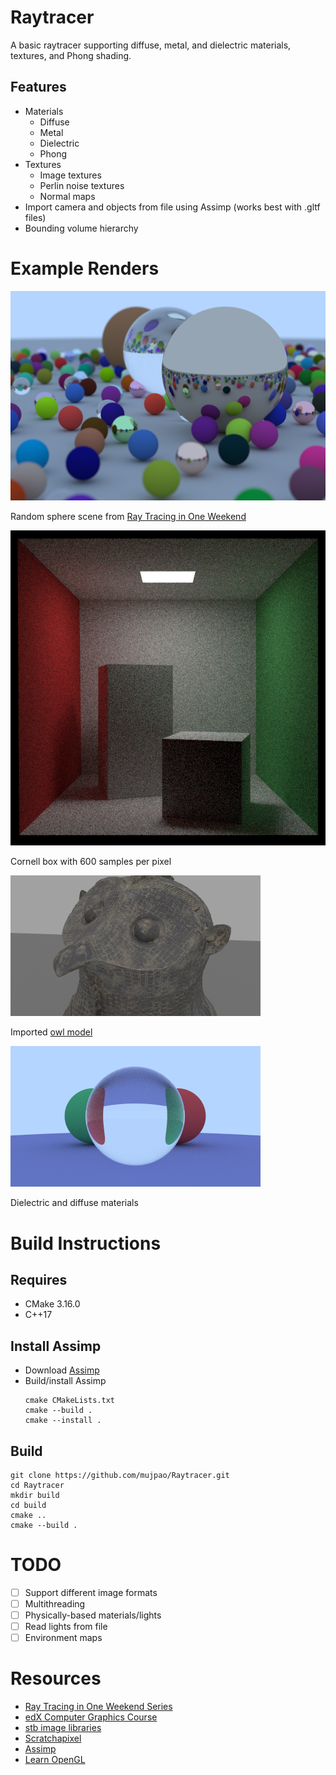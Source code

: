 # Raytracer

A basic raytracer supporting diffuse, metal, and dielectric materials, textures, and Phong shading.

## Features

- Materials
    - Diffuse
    - Metal
    - Dielectric
    - Phong
- Textures
    - Image textures
    - Perlin noise textures
    - Normal maps
- Import camera and objects from file using Assimp (works best with .gltf files)
- Bounding volume hierarchy

# Example Renders

<img src="resources/examplerenders/randomspherescene.png" alt="random sphere scene" width="600">

Random sphere scene from [Ray Tracing in One Weekend](https://raytracing.github.io/books/RayTracingInOneWeekend.html)

![cornell box](resources/examplerenders/boxexample.png)

Cornell box with 600 samples per pixel

![owl model](resources/examplerenders/importexample.png)

Imported [owl model](https://sketchfab.com/3d-models/owl-zun-wine-vessel-13th-12th-century-bce-ca77ae1351ca4b1c9a7d403e09e1c4af)

![dielectric example](resources/examplerenders/dielectricexample2.png)

Dielectric and diffuse materials

# Build Instructions

## Requires
- CMake 3.16.0
- C++17

## Install Assimp
- Download [Assimp](https://github.com/assimp/assimp/releases/tag/v5.0.1)
- Build/install Assimp
    ```cd assimp
    cmake CMakeLists.txt
    cmake --build .
    cmake --install .
    ```

## Build
```
git clone https://github.com/mujpao/Raytracer.git
cd Raytracer
mkdir build
cd build
cmake ..
cmake --build .
```

# TODO
- [ ] Support different image formats
- [ ] Multithreading
- [ ] Physically-based materials/lights
- [ ] Read lights from file
- [ ] Environment maps

# Resources
- [Ray Tracing in One Weekend Series](https://raytracing.github.io/)
- [edX Computer Graphics Course](https://www.edx.org/course/computer-graphics-2)
- [stb image libraries](https://github.com/nothings/stb)
- [Scratchapixel](https://www.scratchapixel.com/)
- [Assimp](https://github.com/assimp/assimp)
- [Learn OpenGL](https://learnopengl.com/)
